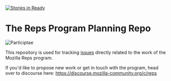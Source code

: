 [![Stories in Ready](https://badge.waffle.io/mozilla/Reps.png?label=ready&title=Ready)](https://waffle.io/mozilla/Reps)
# The Reps Program Planning Repo

![Participtae](https://wiki.mozilla.org/images/thumb/4/47/Remo_logo_vertical.png/150px-Remo_logo_vertical.png)

This repository is used for tracking [issues](https://github.com/mozilla/Reps/issues) directly related to the work of the Mozilla Reps program.

If you'd like to propose new work or get in touch with the program, head over to discourse here: https://discourse.mozilla-community.org/c/reps
